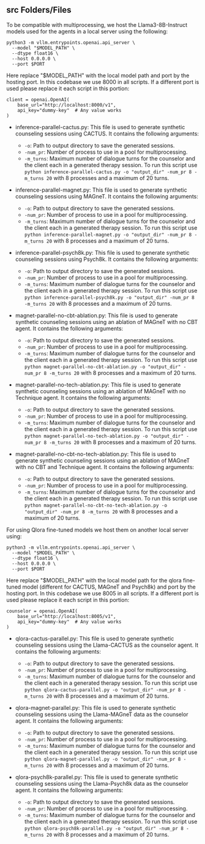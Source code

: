 ## src Folders/Files

To be compatible with multiprocessing, we host the Llama3-8B-Instruct models used for the agents in a local server using the following:

```
python3 -m vllm.entrypoints.openai.api_server \
  --model "$MODEL_PATH" \
  --dtype float16 \
  --host 0.0.0.0 \
  --port $PORT
```

Here replace "$MODEL_PATH" with the local model path and port by the hosting port. In this codebase we use 8000 in all scripts. If a different port is used please replace it each script in this portion:

```
client = openai.OpenAI(
    base_url="http://localhost:8000/v1",
    api_key="dummy-key"  # Any value works
)
```

- inference-parallel-cactus.py: This file is used to generate synthetic counseling sessions using CACTUS. It contains the following arguments:
  - ```-o```: Path to output directory to save the generated sessions.
  - ```-num_pr```: Number of process to use in a pool for multiprocessing.
  - ```-m_turns```: Maximum number of dialogue turns for the counselor and the client each in a generated therapy session.
To run this script use ```python inference-parallel-cactus.py -o "output_dir" -num_pr 8 -m_turns 20``` with 8 processes and a maximum of 20 turns.

- inference-parallel-magnet.py: This file is used to generate synthetic counseling sessions using MAGneT. It contains the following arguments:
  - ```-o```: Path to output directory to save the generated sessions.
  - ```-num_pr```: Number of process to use in a pool for multiprocessing.
  - ```-m_turns```: Maximum number of dialogue turns for the counselor and the client each in a generated therapy session.
To run this script use ```python inference-parallel-magnet.py -o "output_dir" -num_pr 8 -m_turns 20``` with 8 processes and a maximum of 20 turns.

- inference-parallel-psych8k.py: This file is used to generate synthetic counseling sessions using Psych8k. It contains the following arguments:
  - ```-o```: Path to output directory to save the generated sessions.
  - ```-num_pr```: Number of process to use in a pool for multiprocessing.
  - ```-m_turns```: Maximum number of dialogue turns for the counselor and the client each in a generated therapy session.
To run this script use ```python inference-parallel-psych8k.py -o "output_dir" -num_pr 8 -m_turns 20``` with 8 processes and a maximum of 20 turns.

- magnet-parallel-no-cbt-ablation.py: This file is used to generate synthetic counseling sessions using an ablation of MAGneT with no CBT agent. It contains the following arguments:
  - ```-o```: Path to output directory to save the generated sessions.
  - ```-num_pr```: Number of process to use in a pool for multiprocessing.
  - ```-m_turns```: Maximum number of dialogue turns for the counselor and the client each in a generated therapy session.
To run this script use ```python magnet-parallel-no-cbt-ablation.py -o "output_dir" -num_pr 8 -m_turns 20``` with 8 processes and a maximum of 20 turns.

- magnet-parallel-no-tech-ablation.py: This file is used to generate synthetic counseling sessions using an ablation of MAGneT with no Technique agent. It contains the following arguments:
  - ```-o```: Path to output directory to save the generated sessions.
  - ```-num_pr```: Number of process to use in a pool for multiprocessing.
  - ```-m_turns```: Maximum number of dialogue turns for the counselor and the client each in a generated therapy session.
To run this script use ```python magnet-parallel-no-tech-ablation.py -o "output_dir" -num_pr 8 -m_turns 20``` with 8 processes and a maximum of 20 turns.

- magnet-parallel-no-cbt-no-tech-ablation.py: This file is used to generate synthetic counseling sessions using an ablation of MAGneT with no CBT and Technique agent. It contains the following arguments:
  - ```-o```: Path to output directory to save the generated sessions.
  - ```-num_pr```: Number of process to use in a pool for multiprocessing.
  - ```-m_turns```: Maximum number of dialogue turns for the counselor and the client each in a generated therapy session.
To run this script use ```python magnet-parallel-no-cbt-no-tech-ablation.py -o "output_dir" -num_pr 8 -m_turns 20``` with 8 processes and a maximum of 20 turns.

For using Qlora fine-tuned models we host them on another local server using:

```
python3 -m vllm.entrypoints.openai.api_server \
  --model "$MODEL_PATH" \
  --dtype float16 \
  --host 0.0.0.0 \
  --port $PORT
```

Here replace "$MODEL_PATH" with the local model path for the qlora fine-tuned model (different for CACTUS, MAGneT and Psych8k) and port by the hosting port. In this codebase we use 8005 in all scripts. If a different port is used please replace it each script in this portion:

```
counselor = openai.OpenAI(
    base_url="http://localhost:8005/v1",
    api_key="dummy-key"  # Any value works
)
```

- qlora-cactus-parallel.py: This file is used to generate synthetic counseling sessions using the Llama-CACTUS as the counselor agent. It contains the following arguments:
  - ```-o```: Path to output directory to save the generated sessions.
  - ```-num_pr```: Number of process to use in a pool for multiprocessing.
  - ```-m_turns```: Maximum number of dialogue turns for the counselor and the client each in a generated therapy session.
To run this script use ```python qlora-cactus-parallel.py -o "output_dir" -num_pr 8 -m_turns 20``` with 8 processes and a maximum of 20 turns.

- qlora-magnet-parallel.py: This file is used to generate synthetic counseling sessions using the Llama-MAGneT data as the counselor agent. It contains the following arguments:
  - ```-o```: Path to output directory to save the generated sessions.
  - ```-num_pr```: Number of process to use in a pool for multiprocessing.
  - ```-m_turns```: Maximum number of dialogue turns for the counselor and the client each in a generated therapy session.
To run this script use ```python qlora-magnet-parallel.py -o "output_dir" -num_pr 8 -m_turns 20``` with 8 processes and a maximum of 20 turns.

- qlora-psych8k-parallel.py: This file is used to generate synthetic counseling sessions using the Llama-Psych8k data as the counselor agent. It contains the following arguments:
  - ```-o```: Path to output directory to save the generated sessions.
  - ```-num_pr```: Number of process to use in a pool for multiprocessing.
  - ```-m_turns```: Maximum number of dialogue turns for the counselor and the client each in a generated therapy session.
To run this script use ```python qlora-psych8k-parallel.py -o "output_dir" -num_pr 8 -m_turns 20``` with 8 processes and a maximum of 20 turns.
